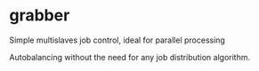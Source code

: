 # grabber
Simple multislaves job control, ideal for parallel processing

Autobalancing without the need for any job distribution algorithm.
